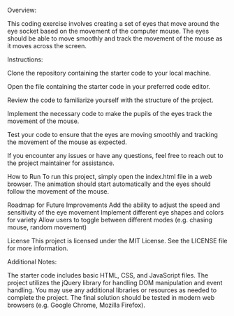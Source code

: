 Overview:

This coding exercise involves creating a set of eyes that move around the eye socket based on the movement of the computer mouse. The eyes should be able to move smoothly and track the movement of the mouse as it moves across the screen.

Instructions:

Clone the repository containing the starter code to your local machine.

Open the file containing the starter code in your preferred code editor.

Review the code to familiarize yourself with the structure of the project.

Implement the necessary code to make the pupils of the eyes track the movement of the mouse.

Test your code to ensure that the eyes are moving smoothly and tracking the movement of the mouse as expected.

If you encounter any issues or have any questions, feel free to reach out to the project maintainer for assistance.

How to Run
To run this project, simply open the index.html file in a web browser. The animation should start automatically and the eyes should follow the movement of the mouse.

Roadmap for Future Improvements
Add the ability to adjust the speed and sensitivity of the eye movement
Implement different eye shapes and colors for variety
Allow users to toggle between different modes (e.g. chasing mouse, random movement)

License
This project is licensed under the MIT License. See the LICENSE file for more information.

Additional Notes:

The starter code includes basic HTML, CSS, and JavaScript files.
The project utilizes the jQuery library for handling DOM manipulation and event handling.
You may use any additional libraries or resources as needed to complete the project.
The final solution should be tested in modern web browsers (e.g. Google Chrome, Mozilla Firefox).
